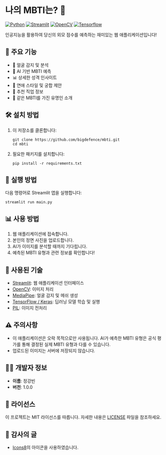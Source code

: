 # 나의 MBTI는? 🌟

[![Python](https://img.shields.io/badge/Python-3.7%2B-blue)](https://www.python.org/downloads/)
[![Streamlit](https://img.shields.io/badge/Streamlit-1.0%2B-FF4B4B)](https://streamlit.io/)
[![OpenCV](https://img.shields.io/badge/OpenCV-4.5%2B-green)](https://opencv.org/)
[![Tensorflow](https://img.shields.io/badge/Tensorflow-2.0%2B-EE4C2C)](https://www.tensorflow.org/)

인공지능을 활용하여 당신의 외모 점수를 예측하는 재미있는 웹 애플리케이션입니다!

## 🌟 주요 기능

- 📸 얼굴 감지 및 분석
- 🧠 AI 기반 MBTI 예측
- 📊 상세한 성격 인사이트
- 💖 연애 스타일 및 궁합 제안
- 💼 추천 직업 정보
- 🌟 같은 MBTI를 가진 유명인 소개

## 🛠️ 설치 방법

1. 이 저장소를 클론합니다:
   ```
   git clone https://github.com/bigdefence/mbti.git
   cd mbti
   ```

2. 필요한 패키지를 설치합니다:
   ```
   pip install -r requirements.txt
   ```

## 🚀 실행 방법

다음 명령어로 Streamlit 앱을 실행합니다:
```
streamlit run main.py
```

## 📊 사용 방법

1. 웹 애플리케이션에 접속합니다.
2. 본인의 정면 사진을 업로드합니다.
3. AI가 이미지를 분석할 때까지 기다립니다.
4. 예측된 MBTI 유형과 관련 정보를 확인합니다!

## 🧰 사용된 기술

- [Streamlit](https://streamlit.io/): 웹 애플리케이션 인터페이스
- [OpenCV](https://opencv.org/): 이미지 처리
- [MediaPipe](https://mediapipe.dev/): 얼굴 감지 및 메쉬 생성
- [TensorFlow / Keras](https://www.tensorflow.org/): 딥러닝 모델 학습 및 실행
- [PIL](https://pillow.readthedocs.io//): 이미지 전처리

## ⚠️ 주의사항

- 이 애플리케이션은 오락 목적으로만 사용됩니다. AI가 예측한 MBTI 유형은 공식 평가를 통해 결정된 실제 MBTI 유형과 다를 수 있습니다.
- 업로드된 이미지는 서버에 저장되지 않습니다.

## 👨‍💻 개발자 정보

- **이름**: 정강빈
- **버전**: 1.0.0

## 📄 라이선스

이 프로젝트는 MIT 라이선스를 따릅니다. 자세한 내용은 [LICENSE](LICENSE) 파일을 참조하세요.

## 🙏 감사의 글

- [Icons8](https://icons8.com)의 아이콘을 사용하였습니다.

